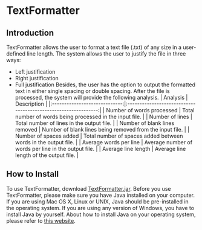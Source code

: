 # TextFormatter


## Introduction
TextFormatter allows the user to format a text file (.txt) of any size in a user-defined line length. The system allows the user to justify the file in three ways:
- Left justification
- Right justification
- Full justification
Besides, the user has the option to output the formatted text in either single spacing or double spacing. After the file is processed, the system will provide the following analysis.
|            Analysis           |                           Description                          |
|:-----------------------------:|:--------------------------------------------------------------:|
|   Number of words processed   |    Total number of words being processed in the input file.    |
|        Number of lines        |            Total number of lines in the output file.           |
| Number of blank lines removed |    Number of blank lines being removed from the input file.    |
|     Number of spaces added    | Total number of spaces added between words in the output file. |
|     Average words per line    |      Average number of words per line in the output file.      |
|      Average line length      |             Average line length of the output file.            |


## How to Install
To use TextFormatter, download [TextFormatter.jar](https://github.com/lamontano/CSE360_Project/blob/master/TextFormatter.jar). Before you use TextFormatter, please make sure you have Java installed on your computer. If you are using Mac OS X, Linux or UNIX, Java should be pre-installed in the operating system. If you are using any version of Windows, you have to install Java by yourself. About how to install Java on your operating system, please refer to [this website](https://github.com/lamontano/CSE360_Project/blob/master/TextFormatter.jar).
